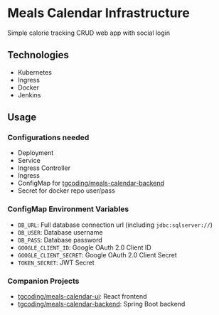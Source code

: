 # Meals Calendar Infrastructure
Simple calorie tracking CRUD web app with social login

## Technologies
* Kubernetes
* Ingress
* Docker
* Jenkins

## Usage

### Configurations needed
* Deployment
* Service
* Ingress Controller
* Ingress
* ConfigMap for [tgcoding/meals-calendar-backend](https://github.com/tgcoding/meals-calendar-backend)
* Secret for docker repo user/pass

### ConfigMap Environment Variables
* `DB_URL`: Full database connection url (including `jdbc:sqlserver://`)
* `DB_USER`: Database username
* `DB_PASS`: Database password
* `GOOGLE_CLIENT_ID`: Google OAuth 2.0 Client ID
* `GOOGLE_CLIENT_SECRET`: Google OAuth 2.0 Client Secret
* `TOKEN_SECRET`: JWT Secret

### Companion Projects
* [tgcoding/meals-calendar-ui](https://github.com/tgcoding/meals-calendar-ui): React frontend
* [tgcoding/meals-calendar-backend](https://github.com/tgcoding/meals-calendar-backend): Spring Boot backend
